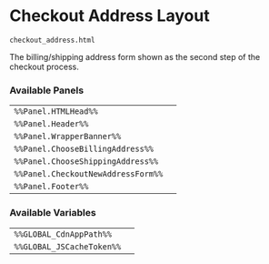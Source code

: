 # Checkout Address Layout

`checkout_address.html`

The billing/shipping address form shown as the second step of the checkout process.

### Available Panels
|||
|---|---|
| `%%Panel.HTMLHead%%` |
| `%%Panel.Header%%` |
| `%%Panel.WrapperBanner%%` |
| `%%Panel.ChooseBillingAddress%%` |
| `%%Panel.ChooseShippingAddress%%` |
| `%%Panel.CheckoutNewAddressForm%%` |
| `%%Panel.Footer%%` |

### Available Variables
|||
|---|---|
| `%%GLOBAL_CdnAppPath%%` |
| `%%GLOBAL_JSCacheToken%%` |
